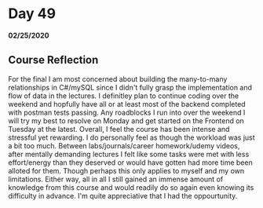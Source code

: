 # Day 49
__02/25/2020__

## Course Reflection
For the final I am most concerned about building the many-to-many relationships in C#/mySQL since I didn't fully grasp the implementation and flow of data in the lectures. I definitley plan to continue coding over the weekend and hopfully have all or at least most of the backend completed with postman tests passing. Any roadblocks I run into over the weekend I will try my best to resolve on Monday and get started on the Frontend on Tuesday at the latest. 
Overall, I feel the course has been intense and stressful yet rewarding. I do personally feel as though the workload was just a bit too much. Between labs/journals/career homework/udemy videos, after mentally demanding lectures I felt like some tasks were met with less effort/energy than they deserved or would have gotten had more time been alloted for them. Though perhaps this only applies to myself and my own limitations. Either way, all in all I still gained an immense amount of knowledge from this course and would readily do so again even knowing its difficulty in advance.  I'm quite appreciative that I had the oppourtunity.
